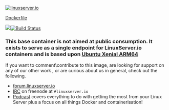 [linuxserverurl]: https://linuxserver.io
[forumurl]: https://forum.linuxserver.io
[ircurl]: https://www.linuxserver.io/irc/
[podcasturl]: https://www.linuxserver.io/podcast/

[![linuxserver.io](https://raw.githubusercontent.com/linuxserver/docker-templates/master/linuxserver.io/img/linuxserver_medium.png)][linuxserverurl]

[Dockerfile](https://github.com/linuxserver/docker-baseimage-xenial-arm64/blob/master/Dockerfile)

[![](https://images.microbadger.com/badges/image/lsiobase/xenial.arm64.svg)](https://microbadger.com/images/lsiobase/xenial.arm64 "Get your own image badge on microbadger.com")[![Build Status](http://jenkins.linuxserver.io:8080/job/Dockers/job/BaseImages-arm64/job/lsiobase-xenial.arm64/badge/icon)](http://jenkins.linuxserver.io:8080/job/Dockers/job/BaseImages-arm64/job/lsiobase-xenial.arm64/)

### This base container is not aimed at public consumption. It exists to serve as a single endpoint for LinuxServer.io containers and is based upon [Ubuntu Xenial ARM64](https://hub.docker.com/_/ubuntu/)

If you want to comment\contribute to this image, are looking for support on any of our other work , or are curious about us in general, check out the following.

* [forum.linuxserver.io][forumurl]
* [IRC][ircurl] on freenode at `#linuxserver.io`
* [Podcast][podcasturl] covers everything to do with getting the most from your Linux Server plus a focus on all things Docker and containerisation!
